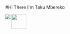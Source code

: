#Hi There I'm Taku Mbereko

<img align="left" src="https://github-readme-stats.vercel.app/api?username=W1Z4RD-bytes&show_icons=true&theme=radical"/>
<img align="left" width="47" src="https://github-readme-stats.vercel.app/api/top-langs/?username=W1Z4RD-bytes&layout=compact"/>
